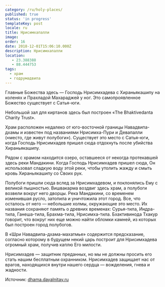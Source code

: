 ```yaml
---
category: /ru/holy-places/
published: true
status: 'in progress'
templateKey: post
locale: ru
title: Нрисимхапалли
image:
order: 16
date: 2018-12-01T15:06:10.000Z
description: Нрисимхапалли
location:
   - 23.388388
   - 88.444753
tags:
  - храм
  - годрумадвипа
---
```

Главные Божества здесь — Господь Нрисимхадева с Хираньякашипу на коленях и Прахладой Махараджей у ног. Это самопроявленное Божество существует с Сатья-юги.

Небольшой зал для киртанов здесь был построен «The Bhaktivedanta Charity Trust».

Храм расположен недалеко от юго-восточной границы Навадвипа-дхамы и известен под названиями Нрисимха-Пури и Девапалли («место, где живут полубоги»). Существует это место с Сатья-юги, когда Господь Нрисимхадев пришел сюда отдохнуть после убийства Хираньякашипу.

Рядом с храмом находится озеро, оставшееся от некогда протекавшей здесь реки Мандакини. Когда Господь Нрисимхадев пришел сюда, Он использовал сладкую воду этой реки, чтобы утолить жажду и смыть кровь Хираньякашипу со Своих рук.

Полубоги пришли сюда вслед за Нрисимхадевом, и поклонялись Ему с великой пышностью. Вишвакарма воздвиг здесь храм, а полубоги возвели вокруг него дворцы. Река Мандакини, со временем изменившая русло, затопила и уничтожила этот город. Все, что осталось от него — небольшие холмы, окружающие это место. Их названия сохраняют память о древних временах: Сурья-тила, Индра-тила, Ганеша-тила, Брахма-тила, Нрисимха-тила. Бхактивинода Тхакур говорит, что вокруг них еще можно найти обломки камней, из которых был построен город полубогов.

В «Шри Навадвипа-дхама-махатмье» содержится предсказание, согласно которому в будущем некий царь построит для Нрисимхадева огромный храм, получив каплю Его милости.

Нрисимхадев — защитник преданных, но мы не должны просить его стать нашим бесплатным охранником. Нрисимхадев защищает нас от врагов, находящихся внутри нашего сердца — вожделения, гнева и жадности.

Источник: [dhama.dayalnitay.ru](http://dhama.dayalnitay.ru/)

<tbd locale="ru" url="mailto:haribol@mayapur.live"></tbd>
